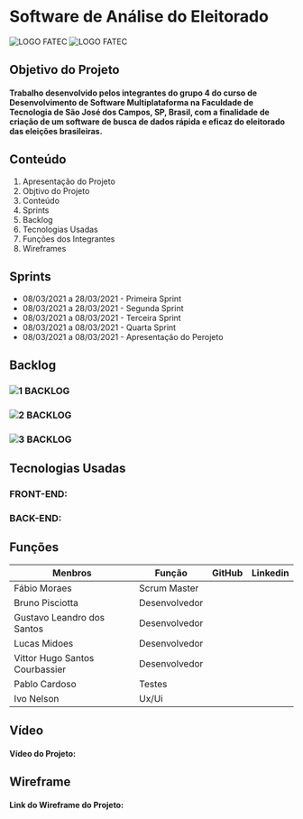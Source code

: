 # Software de Análise do Eleitorado

![LOGO FATEC](https://fatecsjc-prd.azurewebsites.net/images/logo/fatecsjc_400x192.png)
![LOGO FATEC](https://fatecsjc-prd.azurewebsites.net/images/logo/fatecsjc_400x192.png)

## Objetivo do Projeto

#### Trabalho desenvolvido pelos integrantes do grupo 4 do curso de Desenvolvimento de Software Multiplataforma na Faculdade de Tecnologia de São José dos Campos, SP, Brasil, com a finalidade de criação de um software de busca de dados rápida e eficaz do eleitorado das eleições brasileiras.

## Conteúdo
1. Apresentação do Projeto
2. Objtivo do Projeto
3. Conteúdo
4. Sprints
5. Backlog
6. Tecnologias Usadas
7. Funções dos Integrantes
8. Wireframes

## Sprints

* 08/03/2021 a 28/03/2021 - Primeira Sprint 
* 08/03/2021 a 28/03/2021 - Segunda Sprint
* 08/03/2021 a 08/03/2021 - Terceira Sprint
* 08/03/2021 a 08/03/2021 - Quarta Sprint
* 08/03/2021 a 08/03/2021 - Apresentação do Perojeto

## Backlog

### ![1 BACKLOG](https://github.com/Group-4-Fatec-SJC/Analise-Eleitorado/blob/34817f1f8735258fc706147b68811275bd6caa30/assets/backlog1.PNG)
### ![2 BACKLOG](https://github.com/Group-4-Fatec-SJC/Analise-Eleitorado/blob/34817f1f8735258fc706147b68811275bd6caa30/assets/backlog2.PNG)
### ![3 BACKLOG](https://github.com/Group-4-Fatec-SJC/Analise-Eleitorado/blob/34817f1f8735258fc706147b68811275bd6caa30/assets/backlog3.PNG)

## Tecnologias Usadas
 
### FRONT-END:
### BACK-END:

## Funções

Menbros   | Função  | GitHub  | Linkedin |
--------- | ---------  | ---------  | --------- |
Fábio Moraes                   | Scrum Master   |   |   |
Bruno Pisciotta                | Desenvolvedor  |   |   |
Gustavo Leandro dos Santos     | Desenvolvedor  |   |   |
Lucas Midoes                   | Desenvolvedor  |   |   |
Vittor Hugo Santos Courbassier | Desenvolvedor  |   |   |
Pablo Cardoso                  | Testes         |   |   |
Ivo Nelson                     | Ux/Ui          |   |   |


## Vídeo

#### Vídeo do Projeto:

## Wireframe

#### Link do Wireframe do Projeto:




